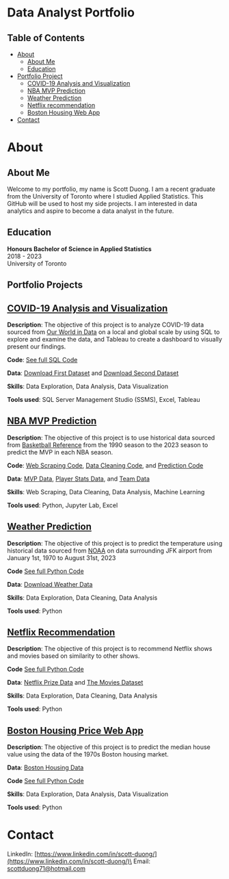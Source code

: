 # Data Analyst Portfolio

## Table of Contents
* [About](#about)
  * [About Me](#about-me)
  * [Education](#education)
* [Portfolio Project](#portfolio-project)
  * [COVID-19 Analysis and Visualization](#covid-19-analysis-and-visualization)
  * [NBA MVP Prediction](#nba-mvp-prediction)
  * [Weather Prediction](#weather-prediction)
  * [Netflix recommendation](#netflix-recommendation)
  * [Boston Housing Web App](#boston-housing-web-app)
* [Contact](#contact)

# About

## About Me
Welcome to my portfolio, my name is Scott Duong. I am a recent graduate from the University of Toronto where I studied Applied Statistics. This GitHub will be used to host my side projects. I am interested in data analytics and aspire to become a data analyst in the future.

## Education
**Honours Bachelor of Science in Applied Statistics**\
2018 - 2023\
University of Toronto

## Portfolio Projects

## **[COVID-19 Analysis and Visualization](https://github.com/jidafan/COVID-19-Analysis-and-Visualization)**

**Description**: The objective of this project is to analyze COVID-19 data sourced from [Our World in Data](https://ourworldindata.org/covid-cases) on a local and global scale by using SQL to explore and examine the data, and Tableau to create a dashboard to visually present our findings.

**Code**: [See full SQL Code](https://github.com/jidafan/COVID-19-Analysis-and-Visualization/blob/main/Covid%20SQL%20Query.sql)

**Data**: [Download First Dataset](https://github.com/jidafan/COVID-19-Analysis-and-Visualization/blob/main/CovidDeaths.xlsb) and [Download Second Dataset](https://github.com/jidafan/COVID-19-Analysis-and-Visualization/blob/main/CovidVaccinations.xlsb)

**Skills**: Data Exploration, Data Analysis, Data Visualization

**Tools used**: SQL Server Management Studio (SSMS), Excel, Tableau

## **[NBA MVP Prediction](https://github.com/jidafan/nba-prediction-mvp)**

**Description**: The objective of this project is to use historical data sourced from [Basketball Reference](https://www.basketball-reference.com/) from the 1990 season to the 2023 season to predict the MVP in each NBA season.

**Code**: [Web Scraping Code](https://github.com/jidafan/nba-prediction-mvp/blob/main/web_scraping.ipynb), [Data Cleaning Code](https://github.com/jidafan/nba-prediction-mvp/blob/main/data_cleaning.ipynb), and [Prediction Code](https://github.com/jidafan/nba-prediction-mvp/blob/main/prediction.ipynb)

**Data**: [MVP Data](https://github.com/jidafan/nba-prediction-mvp/blob/main/mvps.csv), [Player Stats Data](https://github.com/jidafan/nba-prediction-mvp/blob/main/players.csv), and [Team Data](https://github.com/jidafan/nba-prediction-mvp/blob/main/teams.csv)

**Skills**: Web Scraping, Data Cleaning, Data Analysis, Machine Learning

**Tools used**: Python, Jupyter Lab, Excel

## **[Weather Prediction](https://github.com/jidafan/weather-predict)**

**Description**: The objective of this project is to predict the temperature using historical data sourced from [NOAA](https://www.ncdc.noaa.gov/cdo-web/datasets) on data surrounding JFK airport from January 1st, 1970 to August 31st, 2023

**Code** [See full Python Code](https://github.com/jidafan/weather-predict/blob/main/weather.ipynb)

**Data**: [Download Weather Data](https://github.com/jidafan/weather-predict/tree/main)

**Skills**: Data Exploration, Data Cleaning, Data Analysis

**Tools used**: Python

## **[Netflix Recommendation](https://github.com/jidafan/netflix-recommendation)**

**Description**: The objective of this project is to recommend Netflix shows and movies based on similarity to other shows.

**Code** [See full Python Code](https://github.com/jidafan/netflix-recommendation/blob/main/netflix_recommendations.py)

**Data**: [Netflix Prize Data](https://www.kaggle.com/datasets/netflix-inc/netflix-prize-data) and [The Movies Dataset](https://www.kaggle.com/datasets/rounakbanik/the-movies-dataset)

**Skills**: Data Exploration, Data Cleaning, Data Analysis

**Tools used**: Python

## **[Boston Housing Price Web App](https://github.com/jidafan/Boston-Housing-Prices-Web-App)**

**Description**: The objective of this project is to predict the median house value using the data of the 1970s Boston housing market.

**Data**: [Boston Housing Data](http://lib.stat.cmu.edu/datasets/boston)

**Code** [See full Python Code](https://github.com/jidafan/Boston-Housing-Prices-Web-App/blob/main/boston-house-ml-app.py)

**Skills**: Data Exploration, Data Analysis, Data Visualization

**Tools used**: Python

# Contact

LinkedIn: [https://www.linkedin.com/in/scott-duong/](https://www.linkedin.com/in/scott-duong/)\
Email: [scottduong71@hotmail.com](scottduong71@hotmail.com)
